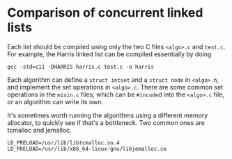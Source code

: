 # Comparison of concurrent linked lists

Each list should be compiled using only the two C files `<algo>.c` and
`test.c`. For example, the Harris linked list can be compiled essentially
by doing

    gcc -std=c11 -DHARRIS harris.c test.c -o harris

Each algorithm can define a `struct intset` and a `struct node` in `<algo>.h`,
and implement the set operations in `<algo>.c`. There are some common set
operations in the `mixin.c` files, which can be `#incude`d into the `<algo>.c`
file, or an algorithm can write its own.

It's sometimes worth running the algorithms using a different memory allocator,
to quickly see if that's a bottleneck. Two common ones are tcmalloc and jemalloc.

    LD_PRELOAD=/usr/lib/libtcmalloc.so.4
    LD_PRELOAD=/usr/lib/x86_64-linux-gnu/libjemalloc.so
